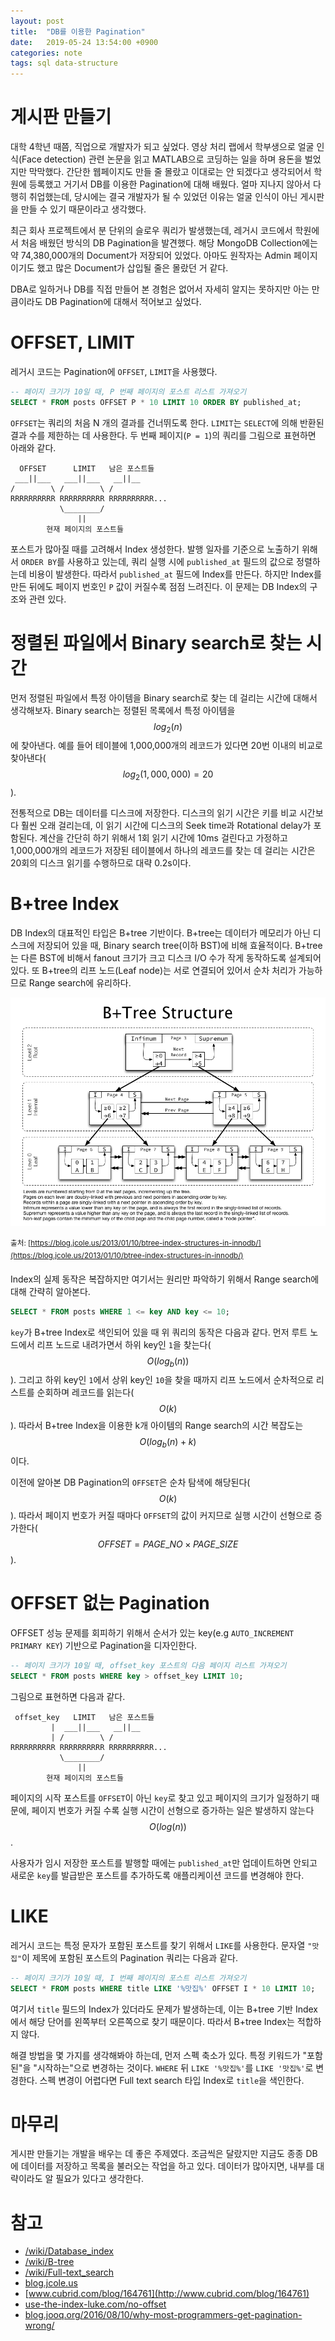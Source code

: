 ```yaml
---
layout: post
title:  "DB를 이용한 Pagination"
date:   2019-05-24 13:54:00 +0900
categories: note
tags: sql data-structure
---
```


# 게시판 만들기

대학 4학년 때쯤, 직업으로 개발자가 되고 싶었다. 영상 처리 랩에서 학부생으로 얼굴 인식(Face detection) 관련 논문을 읽고 MATLAB으로 코딩하는 일을 하며 용돈을 벌었지만 막막했다. 간단한 웹페이지도 만들 줄 몰랐고 이대로는 안 되겠다고 생각되어서 학원에 등록했고 거기서 DB를 이용한 Pagination에 대해 배웠다. 얼마 지나지 않아서 다행히 취업했는데, 당시에는 결국 개발자가 될 수 있었던 이유는 얼굴 인식이 아닌 게시판을 만들 수 있기 때문이라고 생각했다.

최근 회사 프로젝트에서 분 단위의 슬로우 쿼리가 발생했는데, 레거시 코드에서 학원에서 처음 배웠던  방식의 DB Pagination을 발견했다. 해당 MongoDB Collection에는 약 74,380,000개의 Document가 저장되어 있었다. 아마도 원작자는 Admin 페이지이기도 했고 많은 Document가 삽입될 줄은 몰랐던 거 같다.

DBA로 일하거나 DB를 직접 만들어 본 경험은 없어서 자세히 알지는 못하지만 아는 만큼이라도 DB Pagination에 대해서 적어보고 싶었다.

# OFFSET, LIMIT

레거시 코드는 Pagination에 `OFFSET`, `LIMIT`을 사용했다.

```sql
-- 페이지 크기가 10일 때, P 번째 페이지의 포스트 리스트 가져오기
SELECT * FROM posts OFFSET P * 10 LIMIT 10 ORDER BY published_at;
```

`OFFSET`는 쿼리의 처음 N 개의 결과를 건너뛰도록 한다. `LIMIT`는 `SELECT`에 의해 반환된 결과 수를 제한하는 데 사용한다. 두 번째 페이지(`P = 1`)의 쿼리를 그림으로 표현하면 아래와 같다.

```
  OFFSET      LIMIT   남은 포스트들
 ___||___   ___||___   __||__
/        \ /        \ /
RRRRRRRRRR RRRRRRRRRR RRRRRRRRRR...
           \________/
               ||
        현재 페이지의 포스트들
```

포스트가 많아질 때를 고려해서 Index 생성한다. 발행 일자를 기준으로 노출하기 위해서 `ORDER BY`를 사용하고 있는데, 쿼리 실행 시에 `published_at` 필드의 값으로 정렬하는데 비용이 발생한다. 따라서 `published_at` 필드에 Index를 만든다. 하지만 Index를 만든 뒤에도 페이지 번호인 `P` 값이 커질수록 점점 느려진다. 이 문제는 DB Index의 구조와 관련 있다.

# 정렬된 파일에서 Binary search로 찾는 시간

먼저 정렬된 파일에서 특정 아이템을 Binary search로 찾는 데 걸리는 시간에 대해서 생각해보자. Binary search는 정렬된 목록에서 특정 아이템을 $$log_2(n)$$에 찾아낸다. 예를 들어 테이블에 1,000,000개의 레코드가 있다면 20번 이내의 비교로 찾아낸다($$log_2(1,000,000) = 20$$).

전통적으로 DB는 데이터를 디스크에 저장한다. 디스크의 읽기 시간은 키를 비교 시간보다 훨씬 오래 걸리는데, 이 읽기 시간에 디스크의 Seek time과 Rotational delay가 포함된다. 계산을 간단히 하기 위해서 1회 읽기 시간에 10ms 걸린다고 가정하고 1,000,000개의 레코드가 저장된 테이블에서 하나의 레코드를 찾는 데 걸리는 시간은 20회의 디스크 읽기를 수행하므로 대략 0.2s이다.

# B+tree Index

DB Index의 대표적인 타입은 B+tree 기반이다. B+tree는 데이터가 메모리가 아닌 디스크에 저장되어 있을 때, Binary search tree(이하 BST)에 비해 효율적이다. B+tree는 다른 BST에 비해서 fanout 크기가 크고 디스크 I/O 수가 작게 동작하도록 설계되어 있다. 또 B+tree의 리프 노드(Leaf node)는 서로 연결되어 있어서 순차 처리가 가능하므로 Range search에 유리하다.

![db_pagination.jpg](/assets/img/2019-05-24-db-pagination/B_Tree_Structure.png)

<sup>출처: [https://blog.jcole.us/2013/01/10/btree-index-structures-in-innodb/](https://blog.jcole.us/2013/01/10/btree-index-structures-in-innodb/)</sup>

Index의 실제 동작은 복잡하지만 여기서는 원리만 파악하기 위해서 Range search에 대해 간략히 알아본다.

```sql
SELECT * FROM posts WHERE 1 <= key AND key <= 10;
```

`key`가 B+tree Index로 색인되어 있을 때 위 쿼리의 동작은 다음과 같다. 먼저 루트 노드에서 리프 노드로 내려가면서 하위 key인 `1`을 찾는다($$O(log_b(n))$$). 그리고 하위 key인 `1`에서 상위 key인 `10`을 찾을 때까지 리프 노드에서 순차적으로 리스트를 순회하며 레코드를 읽는다($$O(k)$$). 따라서 B+tree Index을 이용한 k개 아이템의 Range search의 시간 복잡도는 $$O(log_b(n)+k)$$이다.

이전에 알아본 DB Pagination의 `OFFSET`은 순차 탐색에 해당된다($$O(k)$$). 따라서 페이지 번호가 커질 때마다 `OFFSET`의 값이 커지므로 실행 시간이 선형으로 증가한다($$OFFSET = PAGE\_NO \times PAGE\_SIZE$$).

# OFFSET 없는 Pagination

OFFSET 성능 문제를 회피하기 위해서 순서가 있는 key(e.g `AUTO_INCREMENT PRIMARY KEY`) 기반으로 Pagination을 디자인한다.

```sql
-- 페이지 크기가 10일 때, offset_key 포스트의 다음 페이지 리스트 가져오기
SELECT * FROM posts WHERE key > offset_key LIMIT 10;
```

그림으로 표현하면 다음과 같다.

```
 offset_key   LIMIT   남은 포스트들
         |  ___||___   __||__
         | /        \ /
RRRRRRRRRR RRRRRRRRRR RRRRRRRRRR...
           \________/
               ||
        현재 페이지의 포스트들
```

페이지의 시작 포스트를 `OFFSET`이 아닌 `key`로 찾고 있고 페이지의 크기가 일정하기 때문에, 페이지 번호가 커질 수록 실행 시간이 선형으로 증가하는 일은 발생하지 않는다 $$O(log(n))$$.

사용자가 임시 저장한 포스트를 발행할 때에는 `published_at`만 업데이트하면 안되고 새로운 `key`를 발급받은 포스트를 추가하도록 애플리케이션 코드를 변경해야 한다.

# LIKE

레거시 코드는 특정 문자가 포함된 포스트를 찾기 위해서 `LIKE`를 사용한다. 문자열 `"맛집"`이 제목에 포함된 포스트의 Pagination 쿼리는 다음과 같다.

```sql
-- 페이지 크기가 10일 때, I 번째 페이지의 포스트 리스트 가져오기
SELECT * FROM posts WHERE title LIKE '%맛집%' OFFSET I * 10 LIMIT 10;
```

여기서 `title` 필드의 Index가 있더라도 문제가 발생하는데, 이는 B+tree 기반 Index에서 해당 단어를 왼쪽부터 오른쪽으로 찾기 때문이다. 따라서 B+tree Index는 적합하지 않다.

해결 방법을 몇 가지를 생각해봐야 하는데, 먼저 스펙 축소가 있다. 특정 키워드가 "포함된"을 "시작하는"으로 변경하는 것이다. `WHERE` 뒤 `LIKE '%맛집%'`를 `LIKE '맛집%'`로 변경한다. 스펙 변경이 어렵다면 Full text search 타입 Index로 `title`을 색인한다.

# 마무리

게시판 만들기는 개발을 배우는 데 좋은 주제였다. 조금씩은 달랐지만 지금도 종종 DB에 데이터를 저장하고 목록을 불러오는 작업을 하고 있다. 데이터가 많아지면, 내부를 대략이라도 알 필요가 있다고 생각한다.

# 참고

- [/wiki/Database_index](https://en.wikipedia.org/wiki/Database_index#Sparse_index)
- [/wiki/B-tree](https://en.wikipedia.org/wiki/B-tree)
- [/wiki/Full-text_search](https://en.wikipedia.org/wiki/Full-text_search)
- [blog.jcole.us](https://blog.jcole.us/2013/01/10/btree-index-structures-in-innodb/)
- [www.cubrid.com/blog/164761](http://www.cubrid.com/blog/164761)
- [use-the-index-luke.com/no-offset](https://use-the-index-luke.com/no-offset)
- [blog.jooq.org/2016/08/10/why-most-programmers-get-pagination-wrong/](https://blog.jooq.org/2016/08/10/why-most-programmers-get-pagination-wrong/)
